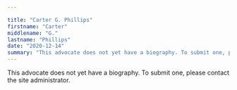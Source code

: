 ```yaml
---

title: "Carter G. Phillips"
firstname: "Carter"
middlename: "G."
lastname: "Phillips"
date: "2020-12-14"
summary: "This advocate does not yet have a biography. To submit one, please contact the site administrator."
---
```

This advocate does not yet have a biography. To submit one, please contact the site administrator.


